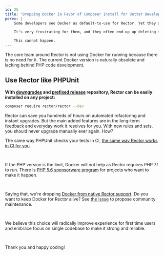 ```yaml
---
id: 25
title: "Dropping Docker in Favor of Composer Install for Better Developer Experience"
perex: |
    Some developers see Docker as default-to-use for Rector. Yet they struggle to run it successfully with fundamental changes like [renaming class from underscore to namespace](https://twitter.com/frankdejonge/status/1419298126133927941).

    It's very frustrating for them, and they often end-up up deleting the tool with a bad feeling inside.

    This cannot happen.
---
```


The core team around Rector is not using Docker for running because there is no need for it. The current Docker version is naturally obsolete and lacking behind PHP code development.

## Use Rector like PHPUnit

**With [downgrades](https://getrector.com/blog/2021/03/22/rector-010-released-with-php71-support) and [prefixed release](https://getrector.com/blog/prefixed-rector-by-default) repository, Rector can be easily installed on any project:**

```bash
composer require rector/rector --dev
```

Rector can save you hundreds of hours on automated refactoring and instant upgrades. But the main added features are in the long-term feedback and everyday work it resolves for you. With new rules and sets, you should never upgrade manually ever again. How?

The same way PHPUnit checks your tests in CI, [the same way Rector works in CI for you](https://getrector.com/blog/2020/10/05/how-to-make-rector-contribute-your-pull-requests-every-day).

<br>

If the PHP version is the limit, Docker will not help as Rector requires PHP 7.1 to run. There is [PHP 5.6 sponsorware program](https://getrector.com/blog/rector-for-php56-native) for projects who want to make it happen.

<br>

Saying that, we're dropping [Docker from native Rector support](https://github.com/rectorphp/rector-src/pull/614). Do you want to keep Docker for Rector alive? See [the issue](https://github.com/rectorphp/rector-src/pull/614) to propose community maintenance.

<br>

We believe this choice will radically improve experience for first time users and embrace focus on single codebase to make it strong and reliable.

<br>

Thank you and happy coding!
